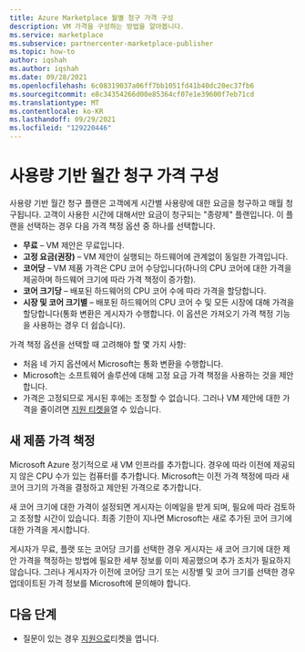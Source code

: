 ```yaml
---
title: Azure Marketplace 월별 청구 가격 구성
description: VM 가격을 구성하는 방법을 알아봅니다.
ms.service: marketplace
ms.subservice: partnercenter-marketplace-publisher
ms.topic: how-to
author: iqshah
ms.author: iqshah
ms.date: 09/28/2021
ms.openlocfilehash: 6c08319037a06ff7bb1051fd41b40dc20ec37fb6
ms.sourcegitcommit: e8c34354266d00e85364cf07e1e39600f7eb71cd
ms.translationtype: MT
ms.contentlocale: ko-KR
ms.lasthandoff: 09/29/2021
ms.locfileid: "129220446"
---
```

# <a name="configure-prices-for-usage-based-monthly-billing"></a>사용량 기반 월간 청구 가격 구성

사용량 기반 월간 청구 플랜은 고객에게 시간별 사용량에 대한 요금을 청구하고 매월 청구됩니다. 고객이 사용한 시간에 대해서만 요금이 청구되는 "종량제" 플랜입니다.
이 플랜을 선택하는 경우 다음 가격 책정 옵션 중 하나를 선택합니다.

- **무료** – VM 제안은 무료입니다.
- **고정 요금(권장)** – VM 제안이 실행되는 하드웨어에 관계없이 동일한 가격입니다.
- **코어당** – VM 제품 가격은 CPU 코어 수당입니다(하나의 CPU 코어에 대한 가격을 제공하며 하드웨어 크기에 따라 가격 책정이 증가함).
- **코어 크기당** – 배포된 하드웨어의 CPU 코어 수에 따라 가격을 할당합니다.
- **시장 및 코어 크기별** – 배포된 하드웨어의 CPU 코어 수 및 모든 시장에 대해 가격을 할당합니다(통화 변환은 게시자가 수행합니다. 이 옵션은 가져오기 가격 책정 기능을 사용하는 경우 더 쉽습니다).

가격 책정 옵션을 선택할 때 고려해야 할 몇 가지 사항:

- 처음 네 가지 옵션에서 Microsoft는 통화 변환을 수행합니다.
- Microsoft는 소프트웨어 솔루션에 대해 고정 요금 가격 책정을 사용하는 것을 제안합니다.
- 가격은 고정되므로 게시된 후에는 조정할 수 없습니다. 그러나 VM 제안에 대한 가격을 줄이려면 [지원 티켓을](/azure/marketplace/support)열 수 있습니다.

## <a name="new-offering-pricing"></a>새 제품 가격 책정

Microsoft Azure 정기적으로 새 VM 인프라를 추가합니다. 경우에 따라 이전에 제공되지 않은 CPU 수가 있는 컴퓨터를 추가합니다. Microsoft는 이전 가격 책정에 따라 새 코어 크기의 가격을 결정하고 제안된 가격으로 추가합니다.

새 코어 크기에 대한 가격이 설정되면 게시자는 이메일을 받게 되며, 필요에 따라 검토하고 조정할 시간이 있습니다. 최종 기한이 지나면 Microsoft는 새로 추가된 코어 크기에 대한 가격을 게시합니다.

게시자가 무료, 플랫 또는 코어당 크기를 선택한 경우 게시자는 새 코어 크기에 대한 제안 가격을 책정하는 방법에 필요한 세부 정보를 이미 제공했으며 추가 조치가 필요하지 않습니다. 그러나 게시자가 이전에 코어당 크기 또는 시장별 및 코어 크기를 선택한 경우 업데이트된 가격 정보를 Microsoft에 문의해야 합니다.

## <a name="next-steps"></a>다음 단계

- 질문이 있는 경우 [지원으로](/azure/marketplace/support)티켓을 엽니다.
